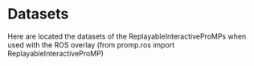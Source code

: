 # Datasets
Here are located the datasets of the ReplayableInteractiveProMPs when used with the ROS overlay (from promp.ros import ReplayableInteractiveProMP)
